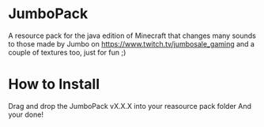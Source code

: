 # JumboPack
A resource pack for the java edition of Minecraft that changes many sounds to those made by Jumbo on https://www.twitch.tv/jumbosale_gaming and a couple of textures too, just for fun ;)

# How to Install
Drag and drop the JumboPack vX.X.X into your reasource pack folder
And your done!
